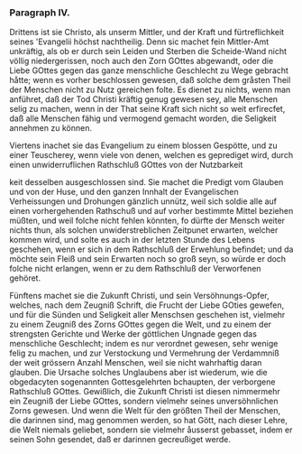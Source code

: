 
### Paragraph IV. ###

Drittens ist sie Christo, als unserm Mittler,
und der Kraft und fürtreflichkeit seines 'Evangelii
höchst nachtheilig. Denn sic machet fein Mittler-Amt
unkräftig, als ob er durch sein Leiden und
Sterben die Scheide-Wand nicht völlig niedergerissen,
noch auch den Zorn GOttes abgewandt, oder die Liebe
GOttes gegen das ganze menschliche Geschlecht zu Wege
gebracht håtte; wenn es vorher beschlossen gewesen,
daß solche dem gråsten Theil der Menschen nicht zu
Nutz gereichen folte. Es dienet zu nichts, wenn man
anführet, daß der Tod Christi kräftig genug gewesen sey,
alle Menschen selig zu machen, wenn in der That seine
Kraft sich nicht so weit erfirecfet, daß alle Menschen
fähig und vermogend gemacht worden, die Seligkeit
annehmen zu können.

Viertens inachet sie das Evangelium zu einem
blossen Gespötte, und zu einer Teuscherey, wenn
viele von denen, welchen es geprediget wird, durch einen
unwiderruflichen Rathschluß GOttes von der Nutzbarkeit 
<!-- content-0131.xml Seite 172 -->
keit desselben ausgeschlossen sind. Sie machet die Predigt
vom Glauben und von der Huse, und den ganzen
Innhalt der Evangelischen Verheissungen und Drohungen
gänzlich unnütz, weil sich soldie alle auf einen vorhergehenden
Rathschuß und auf vorher bestimmte Mittel
beziehen müßten, und weil folche nicht fehlen könnten,
fo dürfte der Mensch weiter nichts thun, als solchen
unwiderstreblichen Zeitpunet erwarten, welcher kommen
wird, und solte es auch in der letzten Stunde des
Lebens geschehen, wenn er sich in dem Rathschluß der
Erwehlung befindet; und da möchte sein Fleiß und
sein Erwarten noch so groß seyn, so würde er doch folche
nicht erlangen, wenn er zu dem Rathschluß der Verworfenen
gehöret. 

Fünftens machet sie die Zukunft Christi, und
sein Versöhnungs-Opfer, welches, nach dem Zeugniß
Schrift, die Frucht der Liebe GOties gewefen,
und für die Sünden und Seligkeit aller Menschsen geschehen
ist, vielmehr zu einem Zeugniß des Zorns
GOttes gegen die Welt, und zu einem der strengsten
Gerichte und Werke der göttlichen Ungnade
gegen das menschliche Geschlecht; indem es nur
verordnet gewesen, sehr wenige felig zu machen, und zur
Verstockung und Vermehrung der Verdammniß der
weit grössern Anzahl Menschen, weil sie nicht wahrhaftig
daran glauben. Die Ursache solches Unglaubens
aber ist wiederum, wie die obgedacyten sogenannten
Gottesgelehrten bchaupten, der verborgene Rathschluß
GOttes. Gewißlich, die Zukunft Christi ist diesen
nimmermehr ein Zeugniß der Liebe GOttes, sondern
vielmehr seines unversöhnlichen Zorns gewesen. Und
wenn die Welt für den größten Theil der Menschen, die
darinnen sind, mag genommen werden, so hat Gött,
nach dieser Lehre, die Welt niemals geliebet, sondern
sie vielmehr åusserst gebasset, indem er seinen Sohn gesendet,
daß er darinnen gecreußiget werde.
